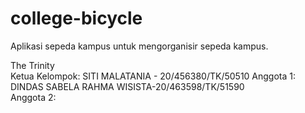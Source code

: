 # college-bicycle
Aplikasi sepeda kampus untuk mengorganisir sepeda kampus.
    
The Trinity  
Ketua Kelompok: SITI MALATANIA - 20/456380/TK/50510
Anggota 1:  DINDAS SABELA RAHMA WISISTA-20/463598/TK/51590  
Anggota 2:
